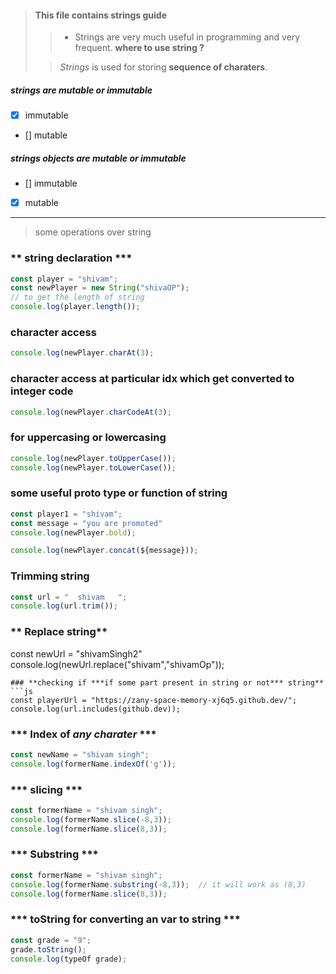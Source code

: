 > #### This file contains strings guide
>
>> - Strings are very much useful in programming and very frequent.
> **where to use string ?**
>
>>  *Strings* is used for storing **sequence of charaters**.

##### strings are mutable or immutable
 - [x] immutable
 - [] mutable

##### strings objects are mutable or immutable
 - [] immutable
 - [x] mutable
-----------------------------------------------------------------------------
> some operations over string

### ** string declaration *** ##
```js
const player = "shivam";
const newPlayer = new String("shivaOP");
// to get the length of string
console.log(player.length());
```

### **character access**
 ```js
console.log(newPlayer.charAt(3);
 ```

### **character access at particular idx which get converted to integer code**
 ```js
console.log(newPlayer.charCodeAt(3);
 ```

### **for uppercasing or lowercasing**
 ```js
console.log(newPlayer.toUpperCase());
console.log(newPlayer.toLowerCase());
 ```

### **some useful proto type or function of string**
 ```js
 const player1 = "shivam";
 const message = "you are promoted"
console.log(newPlayer.bold);

console.log(newPlayer.concat(${message}));
 ```

### **Trimming string**
 ```js
 const url = "  shivam   ";
console.log(url.trim());
```
### ** Replace string**
 const newUrl = "shivamSingh2"
console.log(newUrl.replace("shivam","shivamOp"));
 ```
### **checking if ***if some part present in string or not*** string**
 ```js
 const playerUrl = "https://zany-space-memory-xj6q5.github.dev/";
console.log(url.includes(github.dev));
 ```
### *** Index of *any charater* ***
 ```js 
 const newName = "shivam singh";
 console.log(formerName.indexOf('g'));
 ```

 ### *** slicing ***
 ```js 
 const formerName = "shivam singh";
 console.log(formerName.slice(-8,3));
 console.log(formerName.slice(8,3));
 ```

 ### *** Substring ***
 ```js 
 const formerName = "shivam singh";
 console.log(formerName.substring(-8,3));  // it will work as (8,3)
 console.log(formerName.slice(8,3));
 ```

 ### *** toString **for converting an var to string** ***
 ```js
 const grade = "9";
 grade.toString();
 console.log(typeOf grade);